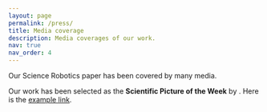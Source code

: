 ```yaml
---
layout: page
permalink: /press/
title: Media coverage
description: Media coverages of our work.
nav: true
nav_order: 4
---
```


Our Science Robotics paper has been covered by many media.

Our work has been selected as the **Scientific Picture of the Week** by . Here is the [example link](link_here).